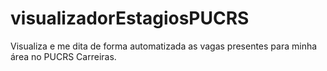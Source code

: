 # visualizadorEstagiosPUCRS
Visualiza e me dita de forma automatizada as vagas presentes para minha área no PUCRS Carreiras.
